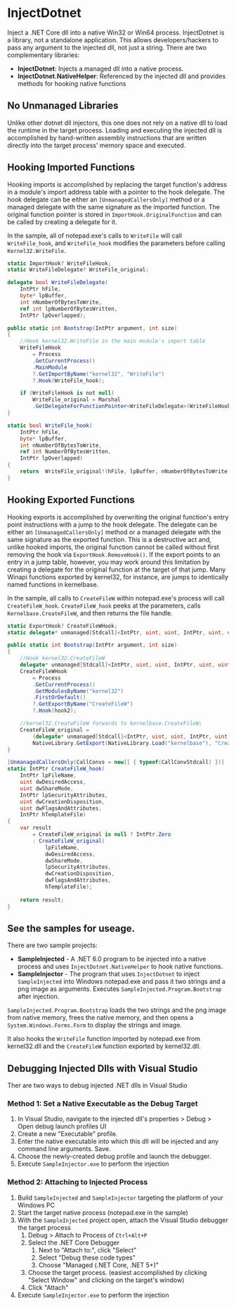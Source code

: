 # InjectDotnet

Inject a .NET Core dll into a native Win32 or Win64 process. InjectDotnet is a library, not a standalone application. This allows developers/hackers to pass any argument to the injected dll, not just a string. There are two complementary libraries:

- **InjectDotnet**: Injects a managed dll into a native process.
- **InjectDotnet.NativeHelper**: Referenced by the injected dll and provides methods for hooking native functions

## No Unmanaged Libraries

Unlike other dotnet dll injectors, this one does not rely on a native dll to load the runtime in the target process. Loading and executing the injected dll is accomplished by hand-written assembly instructions that are written directly into the target process' memory space and executed.

## Hooking Imported Functions
Hooking imports is accomplished by replacing the target function's address in a module's import address table with a pointer to the hook delegate. The hook delegate can be either an `[UnmanagedCallersOnly]` method or a managed delegate with the same signature as the imported function. The original function pointer is stored in `ImportHook.OriginalFunction` and can be called by creating a delegate for it.

In the sample, all of notepad.exe's calls to `WriteFile` will call `WriteFile_hook`, and `WriteFile_hook` modifies the parameters before calling `Kernel32.WriteFile`.

```C#
static ImportHook? WriteFileHook;
static WriteFileDelegate? WriteFile_original;

delegate bool WriteFileDelegate(
    IntPtr hFile,
    byte* lpBuffer,
    int nNumberOfBytesToWrite,
    ref int lpNumberOfBytesWritten,
    IntPtr lpOverlapped);

public static int Bootstrap(IntPtr argument, int size)
{
    //Hook kernel32.WriteFile in the main module's import table
    WriteFileHook
        = Process
        .GetCurrentProcess()
        .MainModule
        ?.GetImportByName("kernel32", "WriteFile")
        ?.Hook(WriteFile_hook);

    if (WriteFileHook is not null)
        WriteFile_original = Marshal
        .GetDelegateForFunctionPointer<WriteFileDelegate>(WriteFileHook.OriginalFunction);
}

static bool WriteFile_hook(
    IntPtr hFile,
    byte* lpBuffer,
    int nNumberOfBytesToWrite,
    ref int NumberOfBytesWritten,
    IntPtr lpOverlapped)
{
    return  WriteFile_original!(hFile, lpBuffer, nNumberOfBytesToWrite, ref NumberOfBytesWritten, lpOverlapped);
}
```
## Hooking Exported Functions

Hooking exports is accomplished by overwriting the original function's entry point instructions with a jump to the hook delegate. The delegate can be either an `[UnmanagedCallersOnly]` method or a managed delegate with the same signature as the exported function. This is a destructive act and, unlike hooked imports, the original function cannot be called without first removing the hook via `ExportHook.RemoveHook()`. If the export points to an entry in a jump table, however, you may work around this limitation by creating a delegate for the original function at the target of that jump. Many Winapi functions exported by kernel32, for instance, are jumps to identically named functions in kernelbase.

In the sample, all calls to `CreateFileW` within notepad.exe's process will call `CreateFileW_hook`. `CreateFileW_hook` peeks at the parameters, calls `Kernelbase.CreateFileW`,  and then returns the file handle.

```C#
static ExportHook? CreateFileWHook;
static delegate* unmanaged[Stdcall]<IntPtr, uint, uint, IntPtr, uint, uint, IntPtr, IntPtr> CreateFileW_original;

public static int Bootstrap(IntPtr argument, int size)
{
    //Hook kernel32.CreateFileW
    delegate* unmanaged[Stdcall]<IntPtr, uint, uint, IntPtr, uint, uint, IntPtr, IntPtr> hook2 = &CreateFileW_hook;
    CreateFileWHook
        = Process
        .GetCurrentProcess()
        .GetModulesByName("kernel32")
        .FirstOrDefault()
        ?.GetExportByName("CreateFileW")
        ?.Hook(hook2);

    //kernel32.CreateFileW forwards to kernelbase.CreateFileW;
    CreateFileW_original =
        (delegate* unmanaged[Stdcall]<IntPtr, uint, uint, IntPtr, uint, uint, IntPtr, IntPtr>)
        NativeLibrary.GetExport(NativeLibrary.Load("kernelbase"), "CreateFileW");
}

[UnmanagedCallersOnly(CallConvs = new[] { typeof(CallConvStdcall) })]
static IntPtr CreateFileW_hook(
    IntPtr lpFileName,
    uint dwDesiredAccess,
    uint dwShareMode,
    IntPtr lpSecurityAttributes,
    uint dwCreationDisposition,
    uint dwFlagsAndAttributes,
    IntPtr hTemplateFile)
{
    var result
        = CreateFileW_original is null ? IntPtr.Zero
        : CreateFileW_original(
            lpFileName,
            dwDesiredAccess,
            dwShareMode,
            lpSecurityAttributes,
            dwCreationDisposition,
            dwFlagsAndAttributes,
            hTemplateFile);
                
    return result;
}
```

## See the samples for useage.
There are two sample projects:
- **SampleInjected** - A .NET 6.0 program to be injected into a native process and uses `InjectDotnet.NativeHelper` to hook native functions.
- **SampleInjector** - The program that uses `InjectDotnet` to inject `SampleInjected` into Windows notepad.exe and pass it two strings and a png image as arguments. Executes `SampleInjected.Program.Bootstrap` after injection. 

`SampleInjected.Program.Bootstrap` loads the two strings and the png image from native memory, frees the native memory, and then opens a `System.Windows.Forms.Form` to display the strings and image.

It also hooks the `WriteFile` function imported by notepad.exe from kernel32.dll and the `CreateFileW` function exported by kernel32.dll.

## Debugging Injected Dlls with Visual Studio

Ther are two ways to debug injected .NET dlls in Visual Studio

### Method 1: Set a Native Executable as the Debug Target
1. In Visual Studio, navigate to the injected dll's properties > Debug > Open debug launch profiles UI
2. Create a new "Executable" profile.
3. Enter the native executable into which this dll will be injected and any command line arguments. Save.
4. Choose the newly-created debug profile and launch the debugger.
5. Execute `SampleInjector.exe` to perform the injection

### Method 2: Attaching to Injected Process

1. Build  `SampleInjected` and `SampleInjector` targeting the platform of your Windows PC
2. Start the target native process (notepad.exe in the sample)
3. With the `SampleInjected` project open, attach the Visual Studio debugger the target process
    1. Debug > Attach to Process of `Ctrl+Alt+P`
    2. Select the .NET Core Debugger
        1. Next to "Attach to:", click "Select"
        2. Select "Debug these code types"
        3. Choose "Managed (.NET Core, .NET 5+)"
    3. Choose the target process. (easiest accomplished by clicking "Select Window" and clicking on the target's window)
    4. Click "Attach"
4. Execute `SampleInjector.exe` to perform the injection

